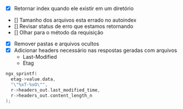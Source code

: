 - [x] Retornar index quando ele existir em um diretório
- [] Tamanho dos arquivos esta errado no autoindex
- [] Revisar status de erro que estamos retornando
- [] Olhar para o método da requisição
- [x] Remover pastas e arquivos ocultos
- [x] Adicionar headers necessário nas respostas geradas com arquivos
  - Last-Modified
  - Etag
```c
ngx_sprintf(
  etag->value.data,
  "\"%xT-%xO\"",
  r->headers_out.last_modified_time,
  r->headers_out.content_length_n
);
```

